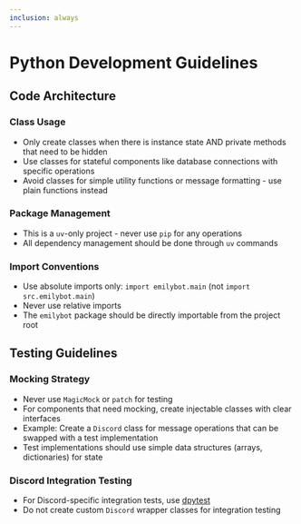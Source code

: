```yaml
---
inclusion: always
---
```


# Python Development Guidelines

## Code Architecture

### Class Usage
- Only create classes when there is instance state AND private methods that need to be hidden
- Use classes for stateful components like database connections with specific operations
- Avoid classes for simple utility functions or message formatting - use plain functions instead

### Package Management
- This is a `uv`-only project - never use `pip` for any operations
- All dependency management should be done through `uv` commands

### Import Conventions
- Use absolute imports only: `import emilybot.main` (not `import src.emilybot.main`)
- Never use relative imports
- The `emilybot` package should be directly importable from the project root

## Testing Guidelines

### Mocking Strategy
- Never use `MagicMock` or `patch` for testing
- For components that need mocking, create injectable classes with clear interfaces
- Example: Create a `Discord` class for message operations that can be swapped with a test implementation
- Test implementations should use simple data structures (arrays, dictionaries) for state

### Discord Integration Testing
- For Discord-specific integration tests, use [dpytest](https://github.com/CraftSpider/dpytest)
- Do not create custom `Discord` wrapper classes for integration testing